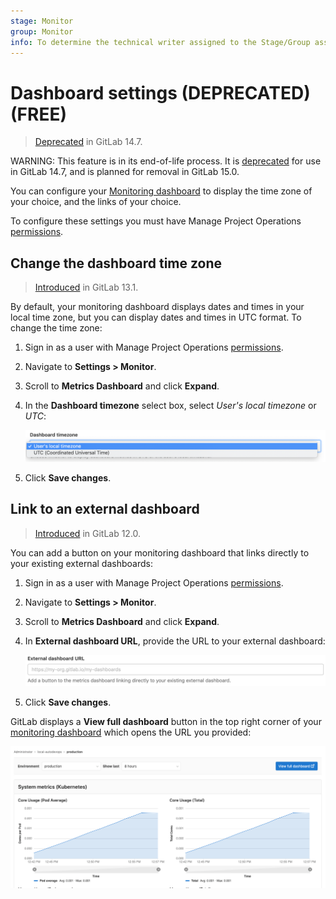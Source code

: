 ```yaml
---
stage: Monitor
group: Monitor
info: To determine the technical writer assigned to the Stage/Group associated with this page, see https://about.gitlab.com/handbook/engineering/ux/technical-writing/#assignments
---
```


# Dashboard settings (DEPRECATED) **(FREE)**

> [Deprecated](https://gitlab.com/gitlab-org/gitlab/-/issues/346541) in GitLab 14.7.

WARNING:
This feature is in its end-of-life process. It is [deprecated](https://gitlab.com/gitlab-org/gitlab/-/issues/346541)
for use in GitLab 14.7, and is planned for removal in GitLab 15.0.

You can configure your [Monitoring dashboard](../index.md) to
display the time zone of your choice, and the links of your choice.

To configure these settings you must have Manage Project
Operations [permissions](../../../user/permissions.md).

## Change the dashboard time zone

> [Introduced](https://gitlab.com/gitlab-org/gitlab/-/issues/214370) in GitLab 13.1.

By default, your monitoring dashboard displays dates and times in your local
time zone, but you can display dates and times in UTC format. To change the
time zone:

1. Sign in as a user with Manage Project Operations [permissions](../../../user/permissions.md).
1. Navigate to **Settings > Monitor**.
1. Scroll to **Metrics Dashboard** and click **Expand**.
1. In the **Dashboard timezone** select box, select *User's local timezone*
   or *UTC*:

   ![Dashboard timezone setting](img/dashboard_local_timezone_v13_1.png)
1. Click **Save changes**.

## Link to an external dashboard

> [Introduced](https://gitlab.com/gitlab-org/gitlab-foss/-/issues/57171) in GitLab 12.0.

You can add a button on your monitoring dashboard that links directly to your
existing external dashboards:

1. Sign in as a user with Manage Project Operations [permissions](../../../user/permissions.md).
1. Navigate to **Settings > Monitor**.
1. Scroll to **Metrics Dashboard** and click **Expand**.
1. In **External dashboard URL**, provide the URL to your external dashboard:

   ![External Dashboard Setting](img/dashboard_external_link_v13_1.png)

1. Click **Save changes**.

GitLab displays a **View full dashboard** button in the top right corner of your
[monitoring dashboard](../../../ci/environments/index.md#monitor-environments)
which opens the URL you provided:

![External Dashboard Link](img/external_dashboard_link.png)
